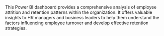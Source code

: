 This Power BI dashboard provides a comprehensive analysis of employee attrition and retention patterns within the organization. It offers valuable insights to HR managers and business leaders to help them understand the factors influencing employee turnover and develop effective retention strategies.
